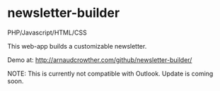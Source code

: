 newsletter-builder
==================
PHP/Javascript/HTML/CSS

This web-app builds a customizable newsletter.

Demo at: http://arnaudcrowther.com/github/newsletter-builder/


NOTE: This is currently not compatible with Outlook. Update is coming soon.
